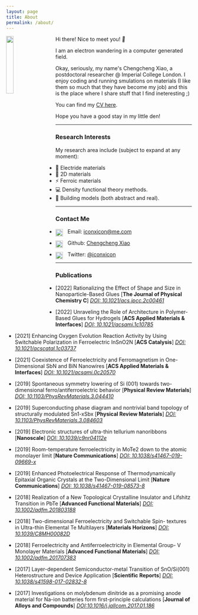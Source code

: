 ```yaml
---
layout: page
title: About
permalink: /about/
---
```


<style>
.wave {
  animation-name: wave-animation;  /* Refers to the name of your @keyframes element below */
  animation-duration: 2.5s;        /* Change to speed up or slow down */
  animation-iteration-count: infinite;  /* Never stop waving :) */
  transform-origin: 70% 70%;       /* Pivot around the bottom-left palm */
  display: inline-block;
}

@keyframes wave-animation {
    0% { transform: rotate( 0.0deg) }
   10% { transform: rotate(14.0deg) }  /* The following five values can be played with to make the waving more or less extreme */
   20% { transform: rotate(-8.0deg) }
   30% { transform: rotate(14.0deg) }
   40% { transform: rotate(-4.0deg) }
   50% { transform: rotate(10.0deg) }
   60% { transform: rotate( 0.0deg) }  /* Reset for the last half to pause */
  100% { transform: rotate( 0.0deg) }
}
</style>


<img align="left" style='filter: invert(0%);padding-right: 30px;' src="{{site.baseurl}}/assets/img/Profile_pic.png" width="20%">

Hi there! Nice to meet you! <span class="wave">👋 </span>

I am an electron wandering in a computer generated field.

Okay, seriously, my name's Chengcheng Xiao, a postdoctoral researcher @ Imperial College London.
I enjoy coding and running smulations on materials (I like them so much that they have become my job) and this is the place where I share stuff that I find ineteresting ;)

You can find my [CV here](https://chengcheng-xiao.github.io/cv).

Hope you have a good stay in my little den!

---

### Research Interests

My research area include (subject to expand at any moment):

- 🫧 Electride materials
- 🧱 2D materials
- ⚡️ Ferroic materials
- 💻 Density functional theory methods.
- 🚂 Building models (both abstract and real).


<!-- ---
### Free time activities (if you find this section and want to have some fun with me, drop me an email!)

- 🥾 Hiking
- 🏃 Jogging
- 🏛 Museum-ing
- 📚 Reading XKCD -->

---

### Contact Me
- <img align="left" style='padding-left: 0px; padding-right: 10px;filter: invert(0%);position: relative;top: 2px' src="{{site.baseurl}}/assets/img/icon-email.svg" width="20px"> Email: [iconxicon@me.com](mailto:iconxicon@me.com)

- <img align="left" style='padding-left: 0px;padding-right: 10px;filter: invert(0%);position: relative;top: 2px' src="{{site.baseurl}}/assets/img/icon-github.svg" width="20px"> Github: [Chengcheng Xiao](https://github.com/Chengcheng-Xiao)

- <img align="left" style='padding-left: 0px;padding-right: 10px;filter: invert(0%);position: relative;top: 2px' src="{{site.baseurl}}/assets/img/icon-twitter.svg" width="20px"> Twitter: [@iconxicon](https://twitter.com/iconxicon)

---

### Publications

 - [2022] Rationalizing the Effect of Shape and Size in Nanoparticle-Based Glues [**The Journal of Physical Chemistry C**] [_DOI: 10.1021/acs.jpcc.2c00461_](https://doi.org/10.1021/acs.jpcc.2c00461)

 - [2022] Unraveling the Role of Architecture in Polymer-Based Glues for Hydrogels [**ACS Applied Materials & Interfaces**] [_DOI: 10.1021/acsami.1c10785_](https://doi.org/10.1021/acsami.1c10785)

 - [2021] Enhancing Oxygen Evolution Reaction Activity by Using Switchable Polarization in Ferroelectric InSnO2N [**ACS Catalysis**] [_DOI: 10.1021/acscatal.1c03737_](https://doi.org/10.1021/acscatal.1c03737)

 - [2021] Coexistence of Ferroelectricity and Ferromagnetism in One-Dimensional SbN and BiN Nanowires [**ACS Applied Materials & Interfaces**] [_DOI: 10.1021/acsami.0c20570_](https://doi.org/10.1021/acsami.0c20570)

 - [2019] Spontaneous symmetry lowering of Si (001) towards two-dimensional ferro/antiferroelectric behavior [**Physical Review Materials**] [_DOI: 10.1103/PhysRevMaterials.3.044410_](https://doi.org/10.1103/PhysRevMaterials.3.044410)

 - [2019] Superconducting phase diagram and nontrivial band topology of structurally modulated Sn1-xSbx [**Physical Review Materials**] [_DOI: 10.1103/PhysRevMaterials.3.084603_](https://doi.org/10.1103/PhysRevMaterials.3.084603)

 - [2019] Electronic structures of ultra-thin tellurium nanoribbons [**Nanoscale**] [_DOI: 10.1039/c9nr04112e_](https://doi.org/10.1039/c9nr04112e_)

 - [2019] Room-temperature ferroelectricity in MoTe2 down to the atomic monolayer limit [**Nature Communications**] [_DOI: 10.1038/s41467-019-09669-x_](https://doi.org/10.1038/s41467-019-09669-x)

 - [2019] Enhanced Photoelectrical Response of Thermodynamically Epitaxial Organic Crystals at the Two-Dimensional Limit [**Nature Communications**] [_DOI: 10.1038/s41467-019-08573-8_](https://doi.org/10.1038/s41467-019-08573-8)

 - [2018] Realization of a New Topological Crystalline Insulator and Lifshitz Transition in PbTe [**Advanced Functional Materials**] [_DOI: 10.1002/adfm.201803188_](https://doi.org/10.1002/adfm.201803188)

 - [2018] Two-dimensional Ferroelectricity and Switchable Spin- textures in Ultra-thin Elemental Te Multilayers [**Materials Horizons**] [_DOI: 10.1039/C8MH00082D_](https://doi.org/10.1039/C8MH00082D)

 - [2018] Ferroelectricity and Antiferroelectricity in Elemental Group- V Monolayer Materials [**Advanced Functional Materials**] [_DOI: 10.1002/adfm.201707383_](https://doi.org/10.1002/adfm.201707383)

 - [2017] Layer-dependent Semiconductor-metal Transition of SnO/Si(001) Heterostructure and Device Application [**Scientific Reports**] [_DOI: 10.1038/s41598-017-02832-8_](https://doi.org/10.1038/s41598-017-02832-8)

 - [2017] Investigations on molybdenum dinitride as a promising anode material for Na-ion batteries form first-principle calculations [**Journal of Alloys and Compounds**] [_DOI:10.1016/j.jallcom.2017.01.186_](https://doi.org/10.1016/j.jallcom.2017.01.186)
